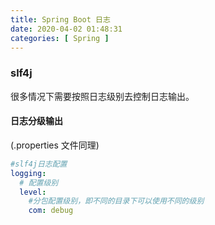 ```yaml
---
title: Spring Boot 日志
date: 2020-04-02 01:48:31
categories: [ Spring ]
---
```


### slf4j

很多情况下需要按照日志级别去控制日志输出。

#### 日志分级输出

(.properties 文件同理)

```yaml
#slf4j日志配置
logging:
  # 配置级别
  level:
    #分包配置级别，即不同的目录下可以使用不同的级别
    com: debug
```
